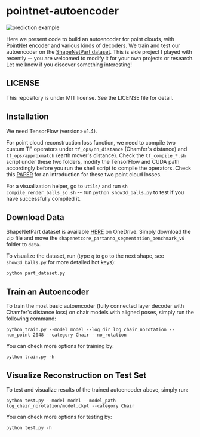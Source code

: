 # pointnet-autoencoder

![prediction example](https://github.com/charlesq34/pointnet-autoencoder/blob/master/doc/teaser.jpg)

Here we present code to build an autoencoder for point clouds, with <a href="https://github.com/charlesq34/pointnet">PointNet</a> encoder and various kinds of decoders. We train and test our autoencoder on the <a href="https://cs.stanford.edu/~ericyi/project_page/part_annotation/index.html" target="_blank">ShapeNetPart dataset</a>. This is side project I played with recently -- you are welcomed to modify it for your own projects or research. Let me know if you discover something interesting!

## LICENSE
This repository is under MIT license. See the LICENSE file for detail.

## Installation
We need TensorFlow (version>=1.4).

For point cloud reconstruction loss function, we need to compile two custum TF operators under `tf_ops/nn_distance` (Chamfer's distance) and `tf_ops/approxmatch` (earth mover's distance). Check the `tf_compile_*.sh` script under these two folders, modify the TensorFlow and CUDA path accordingly before you run the shell script to compile the operators. Check this <a href="https://arxiv.org/abs/1612.00603" target="_blank">PAPER</a> for an introduction for these two point cloud losses.

For a visualization helper, go to `utils/` and run `sh compile_render_balls_so.sh` -- run `python show3d_balls.py` to test if you have successfully compiled it.

## Download Data
ShapeNetPart dataset is available <a href="https://1drv.ms/u/s!ApbTjxa06z9CgRnwX_QiGwiCoWnt" target="_blank">HERE</a> on OneDrive. Simply download the zip file and move the `shapenetcore_partanno_segmentation_benchmark_v0` folder to `data`.

To visualize the dataset, run (type `q` to go to the next shape, see `show3d_balls.py` for more detailed hot keys):

    python part_dataset.py

## Train an Autoencoder
To train the most basic autoencoder (fully connected layer decoder with Chamfer's distance loss) on chair models with aligned poses, simply run the following command:

    python train.py --model model --log_dir log_chair_norotation --num_point 2048 --category Chair --no_rotation

You can check more options for training by:

    python train.py -h

## Visualize Reconstruction on Test Set
To test and visualize results of the trained autoencoder above, simply run:

    python test.py --model model --model_path log_chair_norotation/model.ckpt --category Chair

You can check more options for testing by:
    
    python test.py -h
